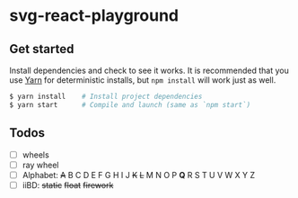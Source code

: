 # svg-react-playground

## Get started
Install dependencies and check to see it works. It is recommended that you use [Yarn](https://yarnpkg.com/) for deterministic installs, but `npm install` will work just as well.
```bash
$ yarn install    # Install project dependencies
$ yarn start      # Compile and launch (same as `npm start`)
```

## Todos
- [ ] wheels
- [ ] ray wheel
- [ ] Alphabet: ~~A~~ B C D E F G H I J ~~K~~ ~~L~~ M N O P **Q** R S T U V W X Y Z
- [ ] iiBD: ~~static~~ ~~float~~ ~~firework~~
